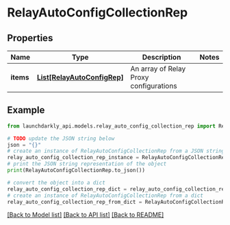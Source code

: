 # RelayAutoConfigCollectionRep


## Properties

Name | Type | Description | Notes
------------ | ------------- | ------------- | -------------
**items** | [**List[RelayAutoConfigRep]**](RelayAutoConfigRep.md) | An array of Relay Proxy configurations | 

## Example

```python
from launchdarkly_api.models.relay_auto_config_collection_rep import RelayAutoConfigCollectionRep

# TODO update the JSON string below
json = "{}"
# create an instance of RelayAutoConfigCollectionRep from a JSON string
relay_auto_config_collection_rep_instance = RelayAutoConfigCollectionRep.from_json(json)
# print the JSON string representation of the object
print(RelayAutoConfigCollectionRep.to_json())

# convert the object into a dict
relay_auto_config_collection_rep_dict = relay_auto_config_collection_rep_instance.to_dict()
# create an instance of RelayAutoConfigCollectionRep from a dict
relay_auto_config_collection_rep_from_dict = RelayAutoConfigCollectionRep.from_dict(relay_auto_config_collection_rep_dict)
```
[[Back to Model list]](../README.md#documentation-for-models) [[Back to API list]](../README.md#documentation-for-api-endpoints) [[Back to README]](../README.md)


